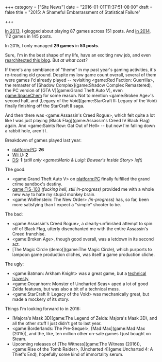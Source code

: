 +++
category = ["Site News"]
date = "2016-01-01T11:37:51-08:00"
draft = false
title = "2015: A Shameful Embarrassment of Statistical Failure"

+++

[In 2013](%site.BaseURL%2014/01/01/2013-in-review-jumping-sneaking-and-dimension-shifting/), I glogged about playing 87 games across 151 posts.  And [in 2014](%site.BaseURL%2015/01/01/looking-back-on-2014-promises-unfulfilled-schromises-schmunschmulschmilled/), 112 games in 145 posts.

In 2015, I only managed <b>29 games</b> in <b>53 posts</b>.

Sure, I'm in the best shape of my life, have an exciting new job, and even [rearchitected this blog](%site.BaseURL%2015/10/24/glog-now-with-100-less-server-execution/).  But <i>at what cost?</i>

If there's any semblance of "theme" in my past year's gaming activities, it's re-treading old ground.  Despite my low game count overall, several of them were games I'd already played -- revisiting <game:Red Faction: Guerrilla>, the remaster of [Shadow Complex](game:Shadow Complex Remastered), the PC version of [GTA V](game:Grand Theft Auto V), even <game:SpaceChem> for some reason.  Not to mention <game:Broken Age>'s second half, and [Legacy of the Void](game:StarCraft II: Legacy of the Void) finally finishing off the StarCraft II saga.

And then there was <game:Assassin's Creed Rogue>, which felt quite a lot like I was just playing [Black Flag](game:Assassin's Creed IV Black Flag) again.  And <game:Saints Row: Gat Out of Hell> -- but now I'm falling down a rabbit hole, aren't I.

Breakdown of games played last year:

* <platform:PC>: <b>26</b>
* [Wii U](platform:WiiU): <b>2</b>
* [DS](platform:NDS): <b>1</b> <i>(still only <game:Mario & Luigi: Bowser's Inside Story> left)</i>

The good:

* <game:Grand Theft Auto V> on <platform:PC> finally fulfilled the grand crime sandbox's destiny.
* <game:TIS-100> <i>(fucking hell, still in-progress)</i> provided me with a whole new way to hate my stupid monkey brain.
* <game:Wolfenstein: The New Order> <i>(in-progress)</i> has, so far, been more satisfying than I expect a "simple" shooter to be.

The bad:

* <game:Assassin's Creed Rogue>, a clearly-unfinished attempt to spin off of Black Flag, utterly disenchanted me with the entire Assassin's Creed franchise.
* <game:Broken Age>, though good overall, was a letdown in its second act.
* [The Magic Circle (demo)](game:The Magic Circle), which purports to lampoon game production cliches, was itself a game production cliche.

The ugly:

* <game:Batman: Arkham Knight> was a great game, but a [technical travesty](%site.BaseURL%2015/06/29/the-dark-blue-screen-of-death/).
* <game:Oceanhorn: Monster of Uncharted Seas> aped a lot of good Zelda features, but was also a bit of a technical mess.
* <game:StarCraft II: Legacy of the Void> was mechanically great, but made a mockery of its story.

Things I'm looking forward to in 2016:

* [Majora's Mask 3D](game:The Legend of Zelda: Majora's Mask 3D), and all the other stuff I just didn't get to last year.
* <game:Borderlands: The Pre-Sequel>, [Mad Max](game:Mad Max (2015)), and the, like, ten million other on-sale games I just bought on Steam.
* Upcoming releases of [The Witness](game:The Witness (2016)), <game:Rise of the Tomb Raider>, [Uncharted 4](game:Uncharted 4: A Thief's End), hopefully some kind of immortality serum.
